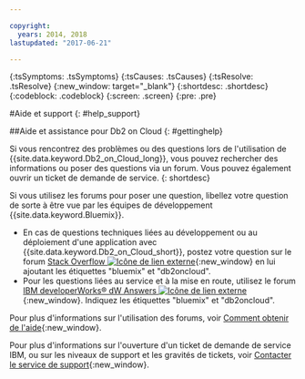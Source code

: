 ```yaml
---

copyright:
  years: 2014, 2018
lastupdated: "2017-06-21"

---
```


<!-- Attribute definitions --> 
{:tsSymptoms: .tsSymptoms} 
{:tsCauses: .tsCauses} 
{:tsResolve: .tsResolve} 
{:new_window: target="_blank"}
{:shortdesc: .shortdesc}
{:codeblock: .codeblock}
{:screen: .screen}
{:pre: .pre}

#Aide et support
{: #help_support}

##Aide et assistance pour Db2 on Cloud
{: #gettinghelp}

Si vous rencontrez des problèmes ou des questions lors de l'utilisation de
{{site.data.keyword.Db2_on_Cloud_long}}, vous pouvez rechercher des informations ou poser des questions via un
forum. Vous pouvez également ouvrir un ticket de demande de service.
{: shortdesc}

Si vous utilisez les forums pour poser une question, libellez votre question de sorte à être vue par les équipes de développement {{site.data.keyword.Bluemix}}.

* En cas de questions techniques liées au développement ou au déploiement d'une application avec {{site.data.keyword.Db2_on_Cloud_short}}, postez votre question sur le forum [Stack Overflow ![Icône de lien externe](../../icons/launch-glyph.svg "External link icon")](https://stackoverflow.com/questions/ask/advice?){:new_window} en lui ajoutant les étiquettes "bluemix" et "db2oncloud".
* Pour les questions liées au service et à la mise en route, utilisez le forum [IBM developerWorks® dW Answers ![Icône de lien externe](../../icons/launch-glyph.svg "External link icon")](https://developer.ibm.com/answers/questions/ask/?smartspace=bluemix){:new_window}. Indiquez les étiquettes "bluemix" et "db2oncloud".

Pour plus d'informations sur l'utilisation des forums, voir
[Comment obtenir de l'aide](/docs/support/index.html#getting-help){:new_window}.

Pour plus d'informations sur l'ouverture d'un ticket de demande de service IBM, ou sur les niveaux de support et les gravités de tickets, voir [Contacter le service de support](/docs/support/index.html#contacting-support){:new_window}.



